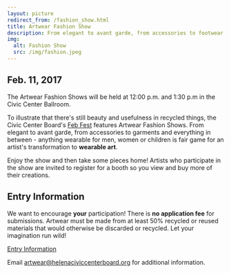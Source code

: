 ```yaml
---
layout: picture
redirect_from: /fashion_show.html
title: Artwear Fashion Show
description: From elegant to avant garde, from accessories to footwear and everything in between, anything wearable is fair game for an artist's transformation to wearable art.
img:
  alt: Fashion Show
  src: /img/fashion.jpeg
---
```


## Feb. 11, 2017

The Artwear Fashion Shows will be held at 12:00 p.m. and 1:30 p.m in the Civic Center Ballroom.

To illustrate that there's still beauty and usefulness in recycled things, the Civic Center Board's [Feb Fest](/febfest/) features Artwear Fashion Shows. From elegant to avant garde, from accessories to garments and everything in between - anything wearable for men, women or children is fair game for an artist's transformation to **wearable art**.

Enjoy the show and then take some pieces home! Artists who participate in the show are invited to register for a booth so you view and buy more of their creations.

## Entry Information

We want to encourage **your** participation! There is **no application fee** for submissions. Artwear must be made from at least 50% recycled or reused materials that would otherwise be discarded or recycled. Let your imagination run wild!

<p><a class="btn btn-primary" href="entry/" role="button">Entry Information</a></p>

Email <artwear@helenaciviccenterboard.org> for additional information.
